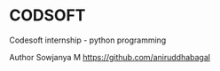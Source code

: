 # CODSOFT
Codesoft internship - python programming

Author Sowjanya M
https://github.com/aniruddhabagal
